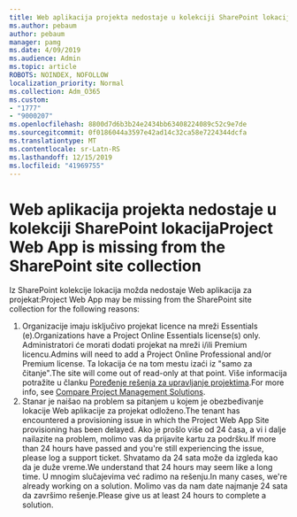 ```yaml
---
title: Web aplikacija projekta nedostaje u kolekciji SharePoint lokacija
ms.author: pebaum
author: pebaum
manager: pamg
ms.date: 4/09/2019
ms.audience: Admin
ms.topic: article
ROBOTS: NOINDEX, NOFOLLOW
localization_priority: Normal
ms.collection: Adm_O365
ms.custom:
- "1777"
- "9000207"
ms.openlocfilehash: 8800d7d6b3b24e2434bb63408224089c52c9e7de
ms.sourcegitcommit: 0f0186044a3597e42ad14c32ca58e7224344dcfa
ms.translationtype: MT
ms.contentlocale: sr-Latn-RS
ms.lasthandoff: 12/15/2019
ms.locfileid: "41969755"
---
```

# <a name="project-web-app-is-missing-from-the-sharepoint-site-collection"></a><span data-ttu-id="ab4ad-102">Web aplikacija projekta nedostaje u kolekciji SharePoint lokacija</span><span class="sxs-lookup"><span data-stu-id="ab4ad-102">Project Web App is missing from the SharePoint site collection</span></span>

<span data-ttu-id="ab4ad-103">Iz SharePoint kolekcije lokacija možda nedostaje Web aplikacija za projekat:</span><span class="sxs-lookup"><span data-stu-id="ab4ad-103">Project Web App may be missing from the SharePoint site collection for the following reasons:</span></span>

1. <span data-ttu-id="ab4ad-104">Organizacije imaju isključivo projekat licence na mreži Essentials (e).</span><span class="sxs-lookup"><span data-stu-id="ab4ad-104">Organizations have a Project Online Essentials license(s) only.</span></span> <span data-ttu-id="ab4ad-105">Administratori će morati dodati projekat na mreži i/ili Premium licencu.</span><span class="sxs-lookup"><span data-stu-id="ab4ad-105">Admins will need to add a Project Online Professional and/or Premium license.</span></span> <span data-ttu-id="ab4ad-106">Ta lokacija će na tom mestu izaći iz "samo za čitanje".</span><span class="sxs-lookup"><span data-stu-id="ab4ad-106">The site will come out of read-only at that point.</span></span> <span data-ttu-id="ab4ad-107">Više informacija potražite u članku [Poređenje rešenja za upravljanje projektima](https://products.office.com/project/compare-microsoft-project-management-software?tab=1).</span><span class="sxs-lookup"><span data-stu-id="ab4ad-107">For more info, see [Compare Project Management Solutions](https://products.office.com/project/compare-microsoft-project-management-software?tab=1).</span></span>
2. <span data-ttu-id="ab4ad-108">Stanar je naišao na problem sa pitanjem u kojem je obezbeđivanje lokacije Web aplikacije za projekat odloženo.</span><span class="sxs-lookup"><span data-stu-id="ab4ad-108">The tenant has encountered a provisioning issue in which the Project Web App Site provisioning has been delayed.</span></span> <span data-ttu-id="ab4ad-109">Ako je prošlo više od 24 časa, a vi i dalje nailazite na problem, molimo vas da prijavite kartu za podršku.</span><span class="sxs-lookup"><span data-stu-id="ab4ad-109">If more than 24 hours have passed and you're still experiencing the issue, please log a support ticket.</span></span> <span data-ttu-id="ab4ad-110">Shvatamo da 24 sata može da izgleda kao da je duže vreme.</span><span class="sxs-lookup"><span data-stu-id="ab4ad-110">We understand that 24 hours may seem like a long time.</span></span> <span data-ttu-id="ab4ad-111">U mnogim slučajevima već radimo na rešenju.</span><span class="sxs-lookup"><span data-stu-id="ab4ad-111">In many cases, we're already working on a solution.</span></span> <span data-ttu-id="ab4ad-112">Molimo vas da nam date najmanje 24 sata da završimo rešenje.</span><span class="sxs-lookup"><span data-stu-id="ab4ad-112">Please give us at least 24 hours to complete a solution.</span></span>
